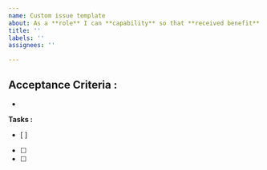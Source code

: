 ```yaml
---
name: Custom issue template
about: As a **role** I can **capability** so that **received benefit**
title: ''
labels: ''
assignees: ''

---
```


**Acceptance Criteria :**
- 
-

**Tasks :**
- [ ] 
- [ ]
- [ ]
